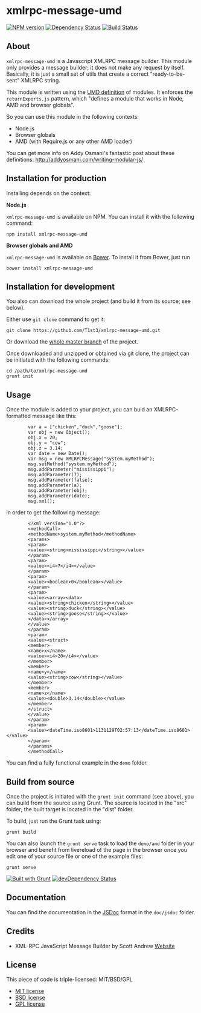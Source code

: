 xmlrpc-message-umd
==================


[![NPM version](https://badge.fury.io/js/xmlrpc-message-umd.png)](http://badge.fury.io/js/xmlrpc-message-umd)
[![Dependency Status](https://david-dm.org/t1st3/xmlrpc-message-umd.png?theme=shields.io)](https://david-dm.org/t1st3/xmlrpc-message-umd)
[![Build Status](https://travis-ci.org/T1st3/xmlrpc-message-umd.png?branch=master)](https://travis-ci.org/T1st3/xmlrpc-message-umd)



About
-----------

`xmlrpc-message-umd` is a Javascript XMLRPC message builder. 
This module only provides a message builder; it does not make any request by itself.
Basically, it is just a small set of utils that create a correct "ready-to-be-sent" XMLRPC string.


This module is written using the [UMD definition](https://github.com/umdjs/umd) of modules.
It enforces the `returnExports.js` pattern, which "defines a module that works in Node, AMD and browser globals".

So you can use this module in the following contexts:

  - Node.js
  - Browser globals
  - AMD (with Require.js or any other AMD loader)


You can get more info on Addy Osmani's fantastic post about these definitions:
http://addyosmani.com/writing-modular-js/


Installation for production
-----------

Installing depends on the context:

**Node.js**

`xmlrpc-message-umd` is available on NPM.
You can install it with the following command:

```
npm install xmlrpc-message-umd
```

**Browser globals and AMD**


`xmlrpc-message-umd` is available on [Bower](http://bower.io/). To install it from Bower, just run 

```
bower install xmlrpc-message-umd
```


Installation for development
-----------

You also can download the whole project (and build it from its source; see below).

Either use `git clone` command to get it:

```
git clone https://github.com/T1st3/xmlrpc-message-umd.git
```

Or download the [whole master branch](https://github.com/T1st3/xmlrpc-message-umd/archive/master.zip) of the project.

Once downloaded and unzipped or obtained via git clone, the project can be initiated with the following commands:

```
cd /path/to/xmlrpc-message-umd
grunt init
```



Usage
-----------

Once the module is added to your project, you can buid an XMLRPC-formatted message like this:

```
		var a = ["chicken","duck","goose"];
		var obj = new Object();
		obj.x = 20;
		obj.y = "cow";
		obj.z = 3.14;
		var date = new Date();
		var msg = new XMLRPCMessage("system.myMethod");
		msg.setMethod("system.myMethod");
		msg.addParameter("mississippi");
		msg.addParameter(7);
		msg.addParameter(false);
		msg.addParameter(a);
		msg.addParameter(obj);
		msg.addParameter(date);
		msg.xml();
```

in order to get the following message:

```
		<?xml version="1.0"?>
		<methodCall>
		<methodName>system.myMethod</methodName>
		<params>
		<param>
		<value><string>mississippi</string></value>
		</param>
		<param>
		<value><i4>7</i4></value>
		</param>
		<param>
		<value><boolean>0</boolean></value>
		</param>
		<param>
		<value><array><data>
		<value><string>chicken</string></value>
		<value><string>duck</string></value>
		<value><string>goose</string></value>
		</data></array>
		</value>
		</param>
		<param>
		<value><struct>
		<member>
		<name>x</name>
		<value><i4>20</i4></value>
		</member>
		<member>
		<name>y</name>
		<value><string>cow</string></value>
		</member>
		<member>
		<name>z</name>
		<value><double>3.14</double></value>
		</member>
		</struct>
		</value>
		</param>
		<param>
		<value><dateTime.iso8601>1131129T02:57:13</dateTime.iso8601></value>
		</param>
		</params>
		</methodCall>
```

You can find a fully functional example in the `demo` folder.



Build from source
-----------

Once the project is initiated with the `grunt init` command (see above), 
you can build from the source using Grunt. 
The source is located in the "src" folder; the built target is located in the "dist" folder.

To build, just run the Grunt task using:

```
grunt build
```

You can also launch the `grunt serve` task to load the `demo/amd` folder in your browser 
and benefit from livereload of the page in the browser once you edit one of your source file or one of the example files:

```
grunt serve
```

[![Built with Grunt](https://cdn.gruntjs.com/builtwith.png)](http://gruntjs.com/)
[![devDependency Status](https://david-dm.org/t1st3/xmlrpc-message-umd/dev-status.svg?theme=shields.io)](https://david-dm.org/t1st3/xmlrpc-message-umd#info=devDependencies)



Documentation
-----------

You can find the documentation in the [JSDoc](http://usejsdoc.org/) format in the `doc/jsdoc` folder.



Credits
-----------

* XML-RPC JavaScript Message Builder by Scott Andrew [Website](http://www.scottandrew.com/xml-rpc/)


License
-----------

This piece of code is triple-licensed: MIT/BSD/GPL

  - [MIT license](https://github.com/T1st3/xmlrpc-message-umd/blob/master/LICENSE-MIT)
  - [BSD license](https://github.com/T1st3/xmlrpc-message-umd/blob/master/LICENSE-BSD)
  - [GPL license](https://github.com/T1st3/xmlrpc-message-umd/blob/master/LICENSE-GPL)


